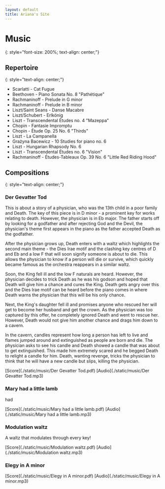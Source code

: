 ```yaml
---
layout: default
title: Ariana's Site
---
```


# Music
{: style="font-size: 200%; text-align: center;"}

## Repertoire
{: style="text-align: center;"}

 - Scarlatti - Cat Fugue
 - Beethoven - Piano Sonata No. 8 "Pathétique"
 - Rachmaninoff - Prelude in G minor 
 - Rachmaninoff - Prelude in B minor 
 - Liszt/Saint Seans - Danse Macabre 
 - Liszt/Schubert - Erlkönig 
 - Liszt - Transcendental Études no. 4 "Mazeppa" 
 - Chopin - Fantasie Impromptu 
 - Chopin - Étude Op. 25 No. 6 "Thirds"
 - Liszt - La Campanella 
 - Grażyna Bacewicz - 10 Studies for piano no. 6 
 - Liszt - Hungarian Rhapsody No. 6 
 - Liszt - Transcendental Études no. 6 "Vision"
 - Rachmaninoff - Études-Tableaux Op. 39 No. 6 "Little Red Riding Hood"

## Compositions
{: style="text-align: center;"}

### Der Gevatter Tod

This is about a story of a physician, who was the 13th child in a poor family and Death. The key of this piece is in D minor - a prominent key for works relating to death. However, the physician is in Eb major. The father starts off by looking for a godfather and after rejecting God and the Devil, the physician's theme first appears in the piano as the father accepted Death as the godfather.

After the physician grows up, Death enters with a waltz which highlights the second main theme - the Dies Irae motif and the clashing key centres of D and Eb and a low F that will soon signify someone is about to die. This allows the physician to know if a person will die or survive, which quickly became famous as the orchestra reappears in a similar waltz.

Soon, the King fell ill and the low F naturals are heard. However, the physician decides to trick Death as he was his godson and hoped that Death will give him a chance and cures the King. Death gets angry over this and the Dies Irae motif can be heard before the piano comes in where Death warns the physician that this will be his only chance.

Next, the King's daughter fell ill and promises anyone who rescued her will get to become her husband and get the crown. As the physician was too captured by this offer, he completely ignored Death and went to rescue her. However, Death would not give him another chance and drags him down to a cavern.

In the cavern, candles represent how long a person has left to live and flames jumped around and extinguished as people are born and die. The physician asks to see his candle and Death showed a candle that was about to get extinguished. This made him extremely scared and he begged Death to relight a candle for him. Death, wanting revenge, tricks the physician to think that he will have a new candle but slips, killing the physician.

[Score](./static/music/Der Gevatter Tod.pdf)
[Audio](./static/music/Der Gevatter Tod.mp3)

### Mary had a little lamb

had

[Score](./static/music/Mary had a little lamb.pdf)
[Audio](./static/music/Mary had a little lamb.mp3)

### Modulation waltz

A waltz that modulates through every key!

[Score](./static/music/Modulation waltz.pdf)
[Audio](./static/music/Modulation waltz.mp3)

### Elegy in A minor

[Score](./static/music/Elegy in A minor.pdf)
[Audio](./static/music/Elegy in A minor.mp3)
